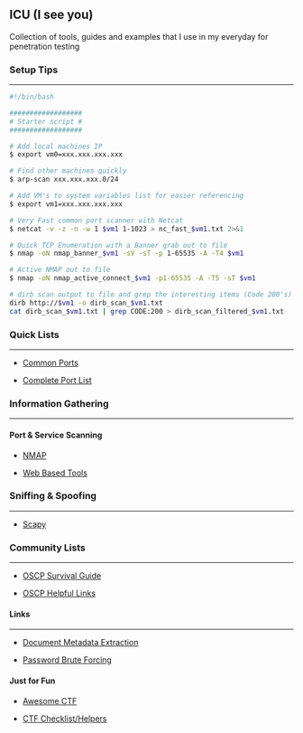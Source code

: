 ## ICU (I see you)

Collection of tools, guides and examples that I use in my everyday for penetration testing

### Setup Tips
------

```bash
#!/bin/bash

##################
# Starter script #
##################

# Add local machines IP
$ export vm0=xxx.xxx.xxx.xxx

# Find other machines quickly
$ arp-scan xxx.xxx.xxx.0/24

# Add VM's to system variables list for easier referencing
$ export vm1=xxx.xxx.xxx.xxx

# Very Fast common port scanner with Netcat
$ netcat -v -z -n -w 1 $vm1 1-1023 > nc_fast_$vm1.txt 2>&1

# Quick TCP Enumeration with a Banner grab out to file
$ nmap -oN nmap_banner_$vm1 -sV -sT -p 1-65535 -A -T4 $vm1

# Active NMAP out to file
$ nmap -oN nmap_active_connect_$vm1 -p1-65535 -A -T5 -sT $vm1

# dirb scan output to file and grep the interesting items (Code 200's)
dirb http://$vm1 -o dirb_scan_$vm1.txt
cat dirb_scan_$vm1.txt | grep CODE:200 > dirb_scan_filtered_$vm1.txt
```

### Quick Lists
------

* [Common Ports](cheatsheets/misc/common-ports.pdf)

* [Complete Port List](cheatsheets/misc/PORTLIST.md)

### Information Gathering
------

#### Port & Service Scanning

* [NMAP](tools/nmap/README.md)

* [Web Based Tools](tools/webtools/README.md)

### Sniffing & Spoofing
------

* [Scapy](tools/scapy/README.md)

### Community Lists
------

* [OSCP Survival Guide](cheatsheets/oscp/README.md)

* [OSCP Helpful Links](cheatsheets/oscp/README_LINKS.md)

#### Links
------

* [Document Metadata Extraction](http://www.forensicswiki.org/wiki/Document_Metadata_Extraction)

* [Password Brute Forcing](https://blog.g0tmi1k.com/dvwa/bruteforce-low/#Usernames..amp..Wordlists)

#### Just for Fun

* [Awesome CTF](https://github.com/apsdehal/awesome-ctf)

* [CTF Checklist/Helpers](https://github.com/MJafarMashhadi/CTF)
